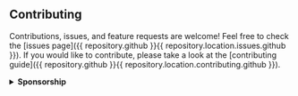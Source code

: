## Contributing

Contributions, issues, and feature requests are welcome! Feel free to check the [issues page]({{ repository.github }}{{ repository.location.issues.github }}). If you would like to contribute, please take a look at the [contributing guide]({{ repository.github }}{{ repository.location.contributing.github }}).

<details>
<summary><b>Sponsorship</b></summary>
<br/>
<blockquote>
<br/>
Dear Awesome Person,<br/><br/>
{{ sponsorship.text }}
<br/><br/>Sincerely,<br/><br/>

**_{{ sponsorship.author }}_**<br/><br/>

</blockquote>

<a title="Support us on Open Collective" href="{{ profile_link.opencollective }}/{{ profile.opencollective }}" target="_blank">
  <img alt="Open Collective sponsors" src="https://img.shields.io/opencollective/sponsors/megabytelabs?logo=opencollective&label=OpenCollective&logoColor=white&style={{ badge_style }}" />
</a>
<a title="Support us on GitHub" href="{{ profile_link.github }}/{{ profile.github }}" target="_blank">
  <img alt="GitHub sponsors" src="https://img.shields.io/github/sponsors/{{ profile.github }}?label=GitHub%20sponsors&logo=github&style={{ badge_style }}" />
</a>
<a href="{{ profile_link.patreon }}/{{ profile.patreon }}" title="Support us on Patreon" target="_blank">
  <img alt="Patreon" src="https://img.shields.io/badge/Patreon-Support-052d49?logo=patreon&logoColor=white&style={{ badge_style }}" />
</a>

### Affiliates

Below you will find a list of services we leverage that offer special incentives for signing up for their services through our special links:

<a href="http://eepurl.com/h3aEdX" title="Sign up for $30 in MailChimp credits" target="_blank">
  <img alt="MailChimp" src="https://cdn-images.mailchimp.com/monkey_rewards/grow-business-banner-2.png" />
</a>
<a href="https://www.digitalocean.com/?refcode=751743d45e36&utm_campaign=Referral_Invite&utm_medium=Referral_Program&utm_source=badge">
  <img src="https://web-platforms.sfo2.digitaloceanspaces.com/WWW/Badge%203.svg" alt="DigitalOcean Referral Badge" />
</a>

</details>
